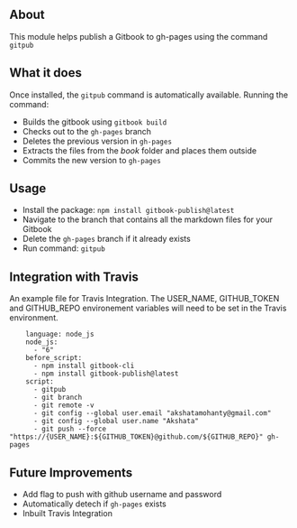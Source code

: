 ## About
This module helps publish a Gitbook to gh-pages using the command `gitpub`


## What it does
Once installed, the `gitpub` command is automatically available. Running the command:
- Builds the gitbook using `gitbook build`
- Checks out to the `gh-pages` branch
- Deletes the previous version in `gh-pages`
- Extracts the files from the _book_ folder and places them outside
- Commits the new version to `gh-pages`


## Usage
- Install the package: `npm install gitbook-publish@latest`
- Navigate to the branch that contains all the markdown files for your Gitbook
- Delete the `gh-pages` branch if it already exists
- Run command: `gitpub`

## Integration with Travis
An example file for Travis Integration. The USER_NAME, GITHUB_TOKEN and GITHUB_REPO environement variables will need to be set in the Travis environment.
```
    language: node_js
    node_js:
      - "6"
    before_script:
      - npm install gitbook-cli
      - npm install gitbook-publish@latest
    script: 
      - gitpub
      - git branch
      - git remote -v
      - git config --global user.email "akshatamohanty@gmail.com"
      - git config --global user.name "Akshata"
      - git push --force "https://{USER_NAME}:${GITHUB_TOKEN}@github.com/${GITHUB_REPO}" gh-pages 
```

## Future Improvements
- Add flag to push with github username and password
- Automatically detech if `gh-pages` exists
- Inbuilt Travis Integration
